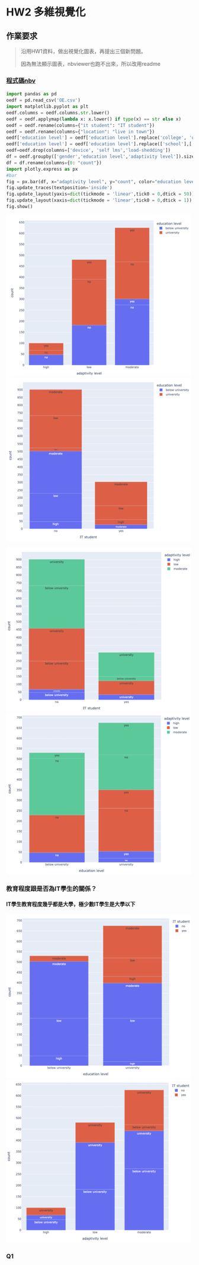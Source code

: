 # HW2 多維視覺化
## 作業要求
> 沿用HW1資料，做出視覺化圖表，再提出三個新問題。
> 
> 因為無法顯示圖表，nbviewer也跑不出來，所以改用readme
### [程式碼nbv](https://nbviewer.org/github/Lindergithub/LAT/blob/main/HW2/0621.ipynb)
```python
import pandas as pd
oedf = pd.read_csv('OE.csv')
import matplotlib.pyplot as plt
oedf.columns = oedf.columns.str.lower()
oedf = oedf.applymap(lambda x: x.lower() if type(x) == str else x)
oedf = oedf.rename(columns={"it student": "IT student"})
oedf = oedf.rename(columns={"location": "live in town"})
oedf['education level'] = oedf['education level'].replace('college', 'university')
oedf['education level'] = oedf['education level'].replace(['school'],['below university']) 
oedf=oedf.drop(columns=['device', 'self lms','load-shedding'])
df = oedf.groupby(['gender','education level','adaptivity level']).size().reset_index()
df = df.rename(columns={0: "count"})
import plotly.express as px
#bar
fig = px.bar(df, x="adaptivity level", y="count", color="education level", title="適應程度－教育－性別",width=800, height=800,text='gender')
fig.update_traces(textposition='inside')
fig.update_layout(yaxis=dict(tickmode = 'linear',tick0 = 0,dtick = 50))
fig.update_layout(xaxis=dict(tickmode = 'linear',tick0 = 0,dtick = 1))
fig.show()
```
<img src='1.png' width='500'> <img src='2.png' width='500'>

<img src='3.png' width='500'> <img src='4.png' width='500'>
### 教育程度跟是否為IT學生的關係？
#### IT學生教育程度幾乎都是大學，極少數IT學生是大學以下
<img src='5.png' width='500'> <img src='6.png' width='500'>

### Q1


